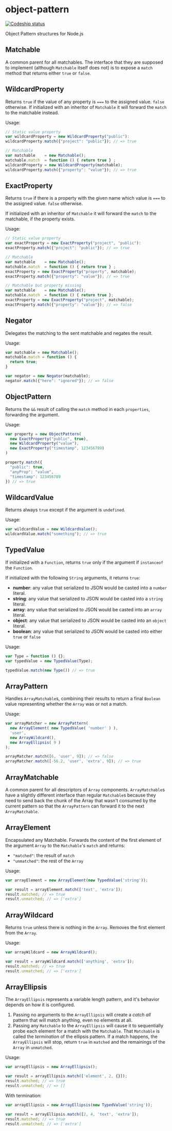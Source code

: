 object-pattern
==============

[![Codeship status](https://codeship.com/projects/168ec210-8ee6-0132-51af-0a0cf4fe8e66/status?branch=master)](https://codeship.com/projects/61105)

Object Pattern structures for Node.js

Matchable
---------

A common parent for all matchables. The interface that they are supposed to
implement (although `Matchable` itself does not) is to expose a `match`
method that returns either `true` or `false`.

WildcardProperty
----------------

Returns `true` if the value of any property is `===` to the assigned value.
`false` otherwise. If initialized with an inheritor of `Matchable` it will
forward the `match` to the matchable instead.

Usage:

```javascript
// Static value property
var wildcardProperty = new WildcardProperty("public"):
wildcardProperty.match({"project": "public"}); // => true

// Matchable
var matchable    = new Matchable();
matchable.match  = function () { return true } ;
wildcardProperty = new WildcardProperty(matchable);
wildcardProperty.match({"property": "value"}); // => true
```

ExactProperty
-------------

Returns `true` if there is a property with the given name which value is
`===` to the assigned value. `false` otherwise.

If initialized with an inheritor of `Matchable` it will
forward the `match` to the matchable, if the property exists.

Usage:

```javascript
// Static value property
var exactProperty = new ExactProperty("project", "public"):
exactProperty.match({"project": "public"}); // => true

// Matchable
var matchable    = new Matchable();
matchable.match  = function () { return true } ;
exactProperty = new ExactProperty("property", matchable);
exactProperty.match({"property": "value"}); // => true

// Matchable but property missing
var matchable    = new Matchable();
matchable.match  = function () { return true };
exactProperty = new ExactProperty("project", matchable);
exactProperty.match({"property": "value"}); // => false
```

Negator
-------

Delegates the matching to the sent matchable and negates the result.

Usage:
```javascript
var matchable = new Matchable();
matchable.match = function () {
  return true;
}

var negator = new Negator(matchable);
negator.match({"here": "ignored"}); // => false
```

ObjectPattern
-------------

Returns the `&&` result of calling the `match` method in each `properties`,
forwarding the argument.

Usage:
```javascript
var property = new ObjectPattern(
  new ExactProperty("public", true),
  new WildcardProperty("value"),
  new ExactProperty("timestamp", 123456789)
)

property.match({
  "public": true,
  "anyProp": "value",
  "timestamp": 123456789
}) // => true
```

WildcardValue
-------------

Returns always `true` except if the argument is `undefined`.

Usage:
```javascript
var wildcardValue = new WildcardValue();
wildcardValue.match("something"); // => true
```

TypedValue
----------

If initialized with a `Function`, returns `true` only if the argument if
`instanceof` the `Function`.

If initialized with the following `String` arguments, it returns `true`:

- **number**: any value that serialized to JSON would be casted into a
  `number` literal.
- **string**: any value that serialized to JSON would be casted into a
  `string` literal.
- **array**: any value that serialized to JSON would be casted into an
  `array` literal.
- **object**: any value that serialized to JSON would be casted into an
  `object` literal.
- **boolean**: any value that serialized to JSON would be casted into
  either `true` or `false`

Usage:

```javascript
var Type = function () {};
var typedValue = new TypedValue(Type);

typedValue.match(new Type()) // => true
```

ArrayPattern
------------

Handles `ArrayMatchable`s, combining their results to return a final
`Boolean` value representing whether the `Array` was or not a match.

Usage:

```javascript
var arrayMatcher = new ArrayPattern(
  new ArrayElement( new TypedValue( 'number' ) ),
  'user',
  new ArrayWildcard(),
  new ArrayEllipsis( 9 )
);

arrayMatcher.match([6, 'user', 9]); // => false
arrayMatcher.match([-56.2, 'user', 'extra', 9]); // => true
```

ArrayMatchable
--------------

A common parent for all descriptors of `Array` components. `ArrayMatchable`s
have a slightly different interface than regular `Matchable`s because they
need to send back the chunk of the Array that wasn't consumed by the current
pattern so that the `ArrayPattern` can forward it to the next
`ArrayMatchable`.

ArrayElement
------------

Encapsulated any Matchable. Forwards the content of the first element
of the argument `Array` to the `Matchable`'s `match` and returns:

- `"matched"`: the result of `match`
- `"unmatched"`: the rest of the `Array`

Usage:

```javascript
var arrayElement = new ArrayElement(new TypedValue('string'));

var result = arrayElement.match(['text', 'extra']);
result.matched; // => true
result.unmatched; // => ['extra']
```

ArrayWildcard
-------------

Returns `true` unless there is nothing in the `Array`. Removes the first
element from the `Array`.

Usage:

```javascript
var arrayWildcard = new ArrayWildcard();

var result = arrayWildcard.match(['anything', 'extra']);
result.matched; // => true
result.unmatched; // => ['extra']
```

ArrayEllipsis
-------------

The `ArrayEllipsis` represents a variable length pattern, and it's behavior
depends on how it is configured.

1. Passing no arguments to the `ArrayEllipsis` will create a _catch all_
   pattern that will match anything, even no elements at all.
2. Passing any `Matchable` to the `ArrayEllipsis` will cause it to
   sequentially probe each element for a match with the `Matchable`. That
   `Matchable` is called the _termination_ of the ellipsis pattern. If a
   match happens, the `ArrayEllipsis` will stop, return `true` in `matched`
   and the remainings of the `Array` in `unmatched`.

Usage:

```javascript
var arrayEllipsis = new ArrayEllipsis();

var result = arrayEllipsis.match(['element', 2, {}]);
result.matched; // => true
result.unmatched; // => []
```

With termination:

```javascript
var arrayEllipsis = new ArrayEllipsis(new TypedValue('string'));

var result = arrayEllipsis.match([2, 4, 'text', 'extra']);
result.matched; // => true
result.unmatched; // => ['extra']
```

